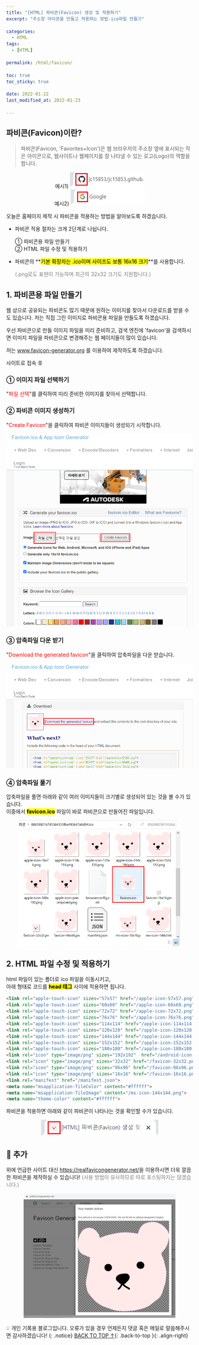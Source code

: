 ```yaml
---
title: "[HTML] 파비콘(Favicon) 생성 및 적용하기"
excerpt: "주소창 아이콘을 만들고 적용하는 방법-ico파일 만들기"

categories:
  - HTML
tags:
  - [HTML]

permalink: /html/favicon/

toc: true
toc_sticky: true
 
date: 2022-01-22
last_modified_at: 2022-01-23

---
```

## 파비콘(Favicon)이란?
>파비콘(Favicon, 'Favorites+Icon')은 웹 브라우저의 주소창 옆에 표시되는 작은 아이콘으로,
>웹사이트나 웹페이지를 잘 나타낼 수 있는 로고(Logo)의 역할을 합니다.<br>
<p align="center">
  예시1) <img src="/assets/images/posts_img/html_favicon/favicon_01.png" width="200"><br>
  예시2) <img src="/assets/images/posts_img/html_favicon/favicon_02.png" width="200">
</p>
오늘은 홈페이지 제작 시 파비콘을 적용하는 방법을 알아보도록 하겠습니다.<br>

- 파비콘 적용 절차는 크게 2단계로 나뉩니다.

  ① 파비콘용 파일 만들기<br>
  ② HTML 파일 수정 및 적용하기<br>

- 파비콘의 **<mark>기본 확장자는 .ico이며 사이즈도 보통 16x16 크기</mark>**를 사용합니다.

  <font color="grey">(.png로도 표현이 가능하며 최근의 32x32 크기도 지원합니다.)</font>

## 1. 파비콘용 파일 만들기
웹 상으로 공유되는 파비콘도 많기 때문에 원하는 이미지를 찾아서 다운로드를 받을 수도 있습니다. 저는 직접 그린 이미지로 파비콘용 파일을 만들도록 하겠습니다.<br>

우선 파비콘으로 만들 이미지 파일을 미리 준비하고, 검색 엔진에 'favicon'을 검색하시면 이미지 파일을 파비콘으로 변경해주는 웹 페이지들이 많이 있습니다.<br>

저는 <a href = "www.favicon-generator.org/"> www.favicon-generator.org </a>를 이용하여 제작하도록 하겠습니다.<br>


사이트로 접속 후<br>
### ① 이미지 파일 선택하기
"<font color="red">파일 선택</font>"를 클릭하여 미리 준비한 이미지를 찾아서 선택합니다.
### ② 파비콘 이미지 생성하기
"<font color="red">Create Favicon</font>"을 클릭하여 파비콘 이미지들이 생성되기 시작합니다.
<center><img src="/assets/images/posts_img/html_favicon/favicon_03.png" style="zoom:60%;"/></center>

### ③ 압축파일 다운 받기
"<font color="red">Download the generated favicon</font>"을 클릭하여 압축파일을 다운 받습니다.
<center><img src="/assets/images/posts_img/html_favicon/favicon_04.png" style="zoom:60%;"/></center>

### ④ 압축파일 풀기
압축파일을 풀면 아래와 같이 여러 이미지들이 크기별로 생성되어 있는 것을 볼 수가 있습니다.<br>이중에서 **<mark>favicon.ico</mark>** 파일이 바로 파비콘으로 만들어진 파일입니다.
<center><img src="/assets/images/posts_img/html_favicon/favicon_05.png" style="zoom:60%;"/></center>

## 2. HTML 파일 수정 및 적용하기

html 파일이 있는 폴더로 ico 파일을 이동시키고,<br>
아래 형태로 코드를 **<mark>head 태그</mark>** 사이에 적용하면 됩니다.

```html
<link rel="apple-touch-icon" sizes="57x57" href="/apple-icon-57x57.png">
<link rel="apple-touch-icon" sizes="60x60" href="/apple-icon-60x60.png">
<link rel="apple-touch-icon" sizes="72x72" href="/apple-icon-72x72.png">
<link rel="apple-touch-icon" sizes="76x76" href="/apple-icon-76x76.png">
<link rel="apple-touch-icon" sizes="114x114" href="/apple-icon-114x114.png">
<link rel="apple-touch-icon" sizes="120x120" href="/apple-icon-120x120.png">
<link rel="apple-touch-icon" sizes="144x144" href="/apple-icon-144x144.png">
<link rel="apple-touch-icon" sizes="152x152" href="/apple-icon-152x152.png">
<link rel="apple-touch-icon" sizes="180x180" href="/apple-icon-180x180.png">
<link rel="icon" type="image/png" sizes="192x192"  href="/android-icon-192x192.png">
<link rel="icon" type="image/png" sizes="32x32" href="/favicon-32x32.png">
<link rel="icon" type="image/png" sizes="96x96" href="/favicon-96x96.png">
<link rel="icon" type="image/png" sizes="16x16" href="/favicon-16x16.png">
<link rel="manifest" href="/manifest.json">
<meta name="msapplication-TileColor" content="#ffffff">
<meta name="msapplication-TileImage" content="/ms-icon-144x144.png">
<meta name="theme-color" content="#ffffff">
```
파비콘을 적용하면 아래와 같이 파비콘이 나타나는 것을 확인할 수가 있습니다.

<center><img src="/assets/images/posts_img/html_favicon/favicon_06.png"/></center>

## 💬 추가
위에 언급한 사이트 대신 <font color="grey"><A href = "https://realfavicongenerator.net/"> https://realfavicongenerator.net/</A></font>을 이용하시면 더욱 깔끔한 파비콘을 제작하실 수 있습니다!<font color="grey"> (사용 방법이 유사하므로 따로 포스팅하지는 않겠습니다.)</font>
<center><img src="/assets/images/posts_img/html_favicon/favicon_07.png" style="zoom:40%;"/></center>

💡 개인 기록용 블로그입니다. 오류가 있을 경우 언제든지 댓글 혹은 메일로 말씀해주시면 감사하겠습니다!
{: .notice}
[BACK TO TOP ↑](#){: .back-to-top }{: .align-right}